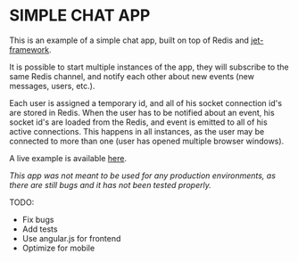 # SIMPLE CHAT APP

This is an example of a simple chat app, built on top of Redis and [jet-framework](https://github.com/ivan-jukic/jet-framework).

It is possible to start multiple instances of the app, they will subscribe to the same Redis channel, and notify
each other about new events (new messages, users, etc.).

Each user is assigned a temporary id, and all of his socket connection id's are stored in Redis. When the user has to be
notified about an event, his socket id's are loaded from the Redis, and event is emitted to all of his active connections.
This happens in all instances, as the user may be connected to more than one (user has opened multiple browser windows).

A live example is available [here](http://ivanjukic.com/).

*This app was not meant to be used for any production environments, as there are still bugs and it has not been tested
properly.*

TODO:

* Fix bugs
* Add tests
* Use angular.js for frontend
* Optimize for mobile

